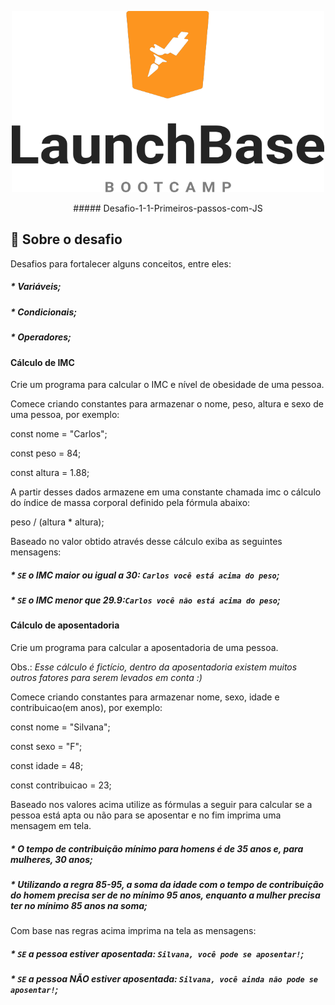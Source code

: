 

<p align="center">
    <img src="https://github.com/Thalita1415/Desafio-1-1-Primeiros-passos-com-JS/blob/master/68747470733a2f2f73746f726167652e676f6f676c65617069732e636f6d2f676f6c64656e2d77696e642f626f6f7463616d702d6c61756e6368626173652f6c6f676f2e706e67.png" alt="Image" width="500" height="290" />
</p>
<center> ##### Desafio-1-1-Primeiros-passos-com-JS 
</center>
 

## :rocket: Sobre o desafio

Desafios para fortalecer alguns conceitos, entre eles:
##### * Variáveis;
##### * Condicionais;
##### * Operadores;

#### Cálculo de IMC
Crie um programa para calcular o IMC e nível de obesidade de uma pessoa.

Comece criando constantes para armazenar o nome, peso, altura e sexo de uma pessoa, por exemplo:

const nome = "Carlos";</p>
const peso = 84; </p>
const altura = 1.88; </p>

A partir desses dados armazene em uma constante chamada imc o cálculo do índice de massa corporal definido pela fórmula abaixo:

peso / (altura * altura);

Baseado no valor obtido através desse cálculo exiba as seguintes mensagens:

##### * ```SE``` o IMC maior ou igual a 30: ```Carlos você está acima do peso```;
##### * ```SE``` o IMC menor que 29.9:```Carlos você não está acima do peso```;

#### Cálculo de aposentadoria
Crie um programa para calcular a aposentadoria de uma pessoa.

Obs.: *Esse cálculo é fictício, dentro da aposentadoria existem muitos outros fatores para serem levados em conta :)*

Comece criando constantes para armazenar nome, sexo, idade e contribuicao(em anos), por exemplo:

const nome = "Silvana"; </p>
const sexo = "F"; </p>
const idade = 48; </p>
const contribuicao = 23; </p>

Baseado nos valores acima utilize as fórmulas a seguir para calcular se a pessoa está apta ou não para se aposentar e no fim imprima uma mensagem em tela.

##### * O tempo de contribuição mínimo para homens é de 35 anos e, para mulheres, 30 anos;
##### * Utilizando a regra 85-95, a soma da idade com o tempo de contribuição do homem precisa ser de no mínimo 95 anos, enquanto a mulher precisa ter no mínimo 85 anos na soma;

Com base nas regras acima imprima na tela as mensagens:

##### * ```SE``` a pessoa estiver aposentada: ```Silvana, você pode se aposentar!```;
##### * ```SE``` a pessoa NÃO estiver aposentada: ```Silvana, você ainda não pode se aposentar!```;
